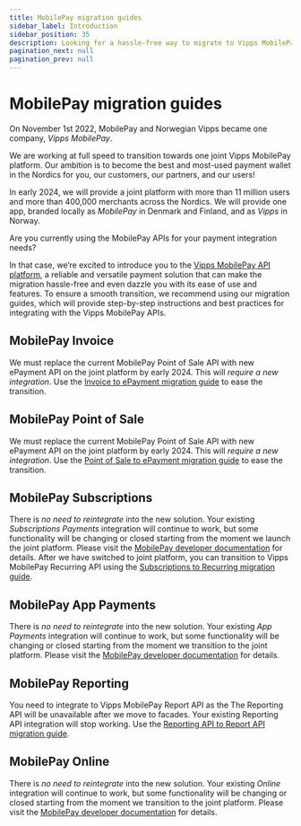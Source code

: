 ```yaml
---
title: MobilePay migration guides
sidebar_label: Introduction
sidebar_position: 35
description: Looking for a hassle-free way to migrate to Vipps MobilePay? Our comprehensive migration guide has got you covered. With easy-to-follow instructions and dedicated support, migrating should be hassle-free. Embrace the future of payments with Vipps MobilePay.
pagination_next: null
pagination_prev: null
---
```


# MobilePay migration guides

On November 1st 2022, MobilePay and Norwegian Vipps became one company, *Vipps MobilePay*.

We are working at full speed to transition towards one joint Vipps MobilePay platform.
Our ambition is to become the best and most-used payment wallet in the Nordics for you, our customers, our partners, and our users!

In early 2024, we will provide a joint platform with more than 11 million users and more than 400,000 merchants across the Nordics.
We will provide one app, branded locally as *MobilePay* in Denmark and Finland, and as *Vipps* in Norway.

Are you currently using the MobilePay APIs for your payment integration needs?

In that case, we’re excited to introduce you to the [Vipps MobilePay API platform](https://developer.vippsmobilepay.com/docs/APIs/),
a reliable and versatile payment solution that can make the migration hassle-free and even dazzle you with its ease of use and features.
To ensure a smooth transition, we recommend using our migration guides, which will provide step-by-step instructions and best practices for integrating with the Vipps MobilePay APIs.

## MobilePay Invoice

We must replace the current MobilePay Point of Sale API with new ePayment API on the joint platform by early 2024. This will *require a new integration*. Use the [Invoice to ePayment migration guide](invoice.md) to ease the transition.

## MobilePay Point of Sale

We must replace the current MobilePay Point of Sale API with new ePayment API on the joint platform by early 2024. This will *require a new integration*. Use the [Point of Sale to ePayment migration guide](pos.md) to ease the transition.

## MobilePay Subscriptions

There is *no need to reintegrate* into the new solution. Your existing *Subscriptions Payments* integration will continue to work, but some functionality will be changing or closed starting from the moment we launch the joint platform.
Please visit the [MobilePay developer documentation](https://developer.mobilepay.dk/docs/subscriptions/transition-to-one-platform) for details.
After we have switched to joint platform, you can transition to Vipps MobilePay Recurring API using the
[Subscriptions to Recurring migration guide](subscriptions.md).

## MobilePay App Payments

There is *no need to reintegrate* into the new solution. Your existing *App Payments* integration will continue to work, but some functionality will be changing or closed starting from the moment we transition to the joint platform.
Please visit the [MobilePay developer documentation](https://developer.mobilepay.dk/docs/app-payments/transition-to-one-platform) for details.


## MobilePay Reporting 
You need to integrate to Vipps MobilePay Report API as the The Reporting API will be unavailable after we move to facades. Your existing Reporting API integration will stop working.  Use the [Reporting API to Report API migration guide](reporting.md).

## MobilePay Online

There is *no need to reintegrate* into the new solution. Your existing *Online* integration will continue to work, but some functionality will be changing or closed starting from the moment we transition to the joint platform.
Please visit the [MobilePay developer documentation](https://developer.mobilepay.dk/docs/online/transition-to-one-platform) for details.

